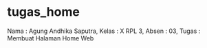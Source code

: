 # tugas_home
Nama : Agung Andhika Saputra, Kelas : X RPL 3, Absen : 03, Tugas : Membuat Halaman Home Web
